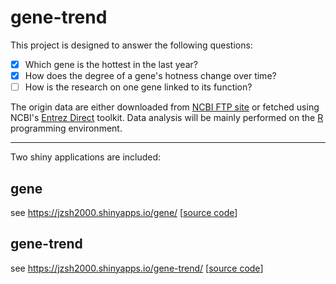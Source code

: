 gene-trend
==========

This project is designed to answer the following questions:

* [x] Which gene is the hottest in the last year?
* [x] How does the degree of a gene's hotness change over time?
* [ ] How is the research on one gene linked to its function?

The origin data are either downloaded from [NCBI FTP site][ncbiftp] or fetched
using NCBI's [Entrez Direct][edirect] toolkit. Data analysis will be mainly
performed on the [R][R] programming environment.

[ncbiftp]: ftp://ftp.ncbi.nih.gov/gene
[edirect]: https://www.ncbi.nlm.nih.gov/news/02-06-2014-entrez-direct-released/
[R]: https://cran.r-project.org/

---

Two shiny applications are included:

gene
----
see <https://jzsh2000.shinyapps.io/gene/> \[[source code](shiny/gene)\]

gene-trend
----------
see <https://jzsh2000.shinyapps.io/gene-trend/> \[[source code](shiny/gene-trend)\]
